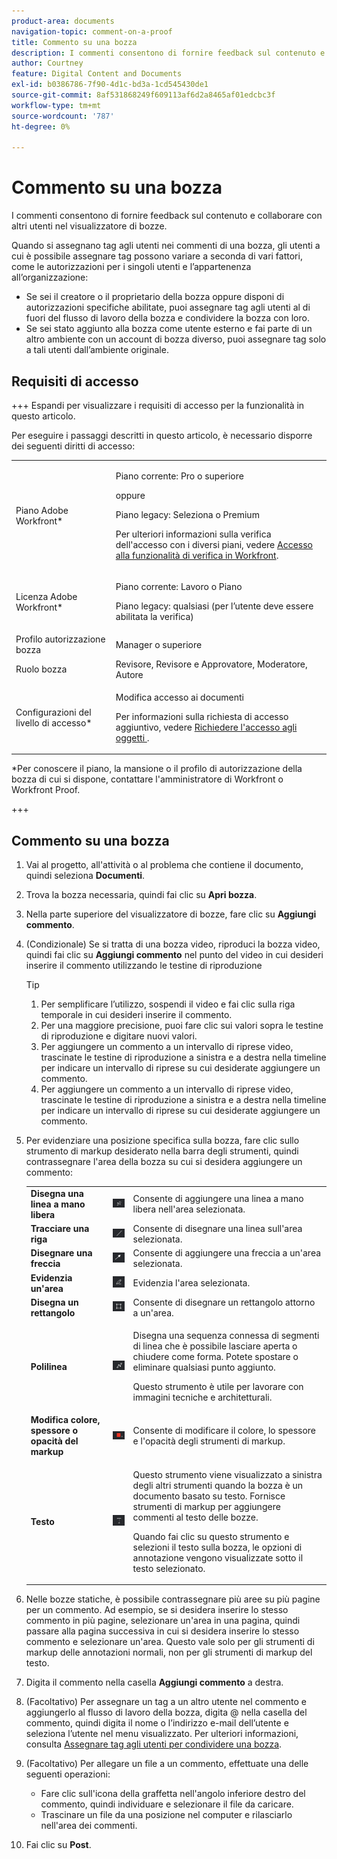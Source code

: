 ```yaml
---
product-area: documents
navigation-topic: comment-on-a-proof
title: Commento su una bozza
description: I commenti consentono di fornire feedback sul contenuto e collaborare con altri utenti nel visualizzatore di bozze.
author: Courtney
feature: Digital Content and Documents
exl-id: b0386786-7f90-4d1c-bd3a-1cd545430de1
source-git-commit: 8af531868249f609113af6d2a8465af01edcbc3f
workflow-type: tm+mt
source-wordcount: '787'
ht-degree: 0%

---
```


# Commento su una bozza

I commenti consentono di fornire feedback sul contenuto e collaborare con altri utenti nel visualizzatore di bozze.

Quando si assegnano tag agli utenti nei commenti di una bozza, gli utenti a cui è possibile assegnare tag possono variare a seconda di vari fattori, come le autorizzazioni per i singoli utenti e l’appartenenza all’organizzazione:

* Se sei il creatore o il proprietario della bozza oppure disponi di autorizzazioni specifiche abilitate, puoi assegnare tag agli utenti al di fuori del flusso di lavoro della bozza e condividere la bozza con loro.
* Se sei stato aggiunto alla bozza come utente esterno e fai parte di un altro ambiente con un account di bozza diverso, puoi assegnare tag solo a tali utenti dall’ambiente originale. <!--For more information, see [Proofing collaboration limitations with people outside of your organization](../../../../review-and-approve-work/proofing/tips-tricks-and-troubleshooting/collaboration-with-members-outside-of-your-organization.md)-->

## Requisiti di accesso

+++ Espandi per visualizzare i requisiti di accesso per la funzionalità in questo articolo.

Per eseguire i passaggi descritti in questo articolo, è necessario disporre dei seguenti diritti di accesso:

<table style="table-layout:auto"> 
 <col> 
 <col> 
 <tbody> 
  <tr> 
   <td role="rowheader">Piano Adobe Workfront*</td> 
   <td> <p>Piano corrente: Pro o superiore</p> <p>oppure</p> <p>Piano legacy: Seleziona o Premium</p> <p>Per ulteriori informazioni sulla verifica dell'accesso con i diversi piani, vedere <a href="/help/quicksilver/administration-and-setup/manage-workfront/configure-proofing/access-to-proofing-functionality.md" class="MCXref xref">Accesso alla funzionalità di verifica in Workfront</a>.</p> </td> 
  </tr> 
  <tr> 
   <td role="rowheader">Licenza Adobe Workfront*</td> 
   <td> <p>Piano corrente: Lavoro o Piano</p> <p>Piano legacy: qualsiasi (per l’utente deve essere abilitata la verifica)</p> </td> 
  </tr> 
  <tr> 
   <td role="rowheader">Profilo autorizzazione bozza </td> 
   <td>Manager o superiore</td> 
  </tr> 
  <tr> 
   <td role="rowheader">Ruolo bozza</td> 
   <td>Revisore, Revisore e Approvatore, Moderatore, Autore</td> 
  </tr> 
  <tr> 
   <td role="rowheader">Configurazioni del livello di accesso*</td> 
   <td> <p>Modifica accesso ai documenti</p> <p>Per informazioni sulla richiesta di accesso aggiuntivo, vedere <a href="../../../../workfront-basics/grant-and-request-access-to-objects/request-access.md" class="MCXref xref">Richiedere l'accesso agli oggetti </a>.</p> </td> 
  </tr> 
 </tbody> 
</table>

&#42;Per conoscere il piano, la mansione o il profilo di autorizzazione della bozza di cui si dispone, contattare l&#39;amministratore di Workfront o Workfront Proof.

+++

## Commento su una bozza

1. Vai al progetto, all&#39;attività o al problema che contiene il documento, quindi seleziona **Documenti**.
1. Trova la bozza necessaria, quindi fai clic su **Apri bozza**.

1. Nella parte superiore del visualizzatore di bozze, fare clic su **Aggiungi commento**.
1. (Condizionale) Se si tratta di una bozza video, riproduci la bozza video, quindi fai clic su **Aggiungi commento** nel punto del video in cui desideri inserire il commento utilizzando le testine di riproduzione

   >[!TIP]
   >
   >1. Per semplificare l’utilizzo, sospendi il video e fai clic sulla riga temporale in cui desideri inserire il commento.
   >1. Per una maggiore precisione, puoi fare clic sui valori sopra le testine di riproduzione e digitare nuovi valori.
   >1. Per aggiungere un commento a un intervallo di riprese video, trascinate le testine di riproduzione a sinistra e a destra nella timeline per indicare un intervallo di riprese su cui desiderate aggiungere un commento.
   >1. Per aggiungere un commento a un intervallo di riprese video, trascinate le testine di riproduzione a sinistra e a destra nella timeline per indicare un intervallo di riprese su cui desiderate aggiungere un commento.

1. Per evidenziare una posizione specifica sulla bozza, fare clic sullo strumento di markup desiderato nella barra degli strumenti, quindi contrassegnare l&#39;area della bozza su cui si desidera aggiungere un commento:

   <table style="table-layout:auto"> 
    <col> 
    <col> 
    <col> 
    <tbody> 
     <tr> 
      <td role="rowheader"><strong>Disegna una linea a mano libera</strong> </td> 
      <td> <img src="assets/freehand-line.png"> </td> 
      <td>Consente di aggiungere una linea a mano libera nell'area selezionata.</td> 
     </tr> 
     <tr> 
      <td role="rowheader"><strong>Tracciare una riga</strong> </td> 
      <td> <img src="assets/line.png"> </td> 
      <td>Consente di disegnare una linea sull'area selezionata.</td> 
     </tr> 
     <tr> 
      <td role="rowheader"><strong>Disegnare una freccia</strong> </td> 
      <td> <img src="assets/arrow.png"> </td> 
      <td>Consente di aggiungere una freccia a un'area selezionata.</td> 
     </tr> 
     <tr> 
      <td role="rowheader"><strong>Evidenzia un'area</strong> </td> 
      <td> <img src="assets/highlight.png"> </td> 
      <td>Evidenzia l'area selezionata.</td> 
     </tr> 
     <tr> 
      <td role="rowheader"><strong>Disegna un rettangolo</strong> </td> 
      <td> <img src="assets/rectangle.png"> </td> 
      <td>Consente di disegnare un rettangolo attorno a un'area.</td> 
     </tr> 
     <tr> 
      <td role="rowheader"><strong>Polilinea</strong> </td> 
      <td> <img src="assets/polyline.png"> </td> 
      <td> <p>Disegna una sequenza connessa di segmenti di linea che è possibile lasciare aperta o chiudere come forma. Potete spostare o eliminare qualsiasi punto aggiunto. </p> <p>Questo strumento è utile per lavorare con immagini tecniche e architetturali.</p> </td> 
     </tr> 
     <tr> 
      <td role="rowheader"><strong>Modifica colore, spessore o opacità del markup</strong> </td> 
      <td> <img src="assets/change-color.png"> </td> 
      <td>Consente di modificare il colore, lo spessore e l'opacità degli strumenti di markup.</td> 
     </tr> 
     <tr> 
      <td role="rowheader"><strong>Testo</strong> </td> 
      <td> <img src="assets/copy-of-text.png"> </td> 
      <td> <p>Questo strumento viene visualizzato a sinistra degli altri strumenti quando la bozza è un documento basato su testo. Fornisce strumenti di markup per aggiungere commenti al testo delle bozze. <br></p> <p>Quando fai clic su questo strumento e selezioni il testo sulla bozza, le opzioni di annotazione vengono visualizzate sotto il testo selezionato.<br></p> </td> 
     </tr> 
    </tbody> 
   </table>

1. Nelle bozze statiche, è possibile contrassegnare più aree su più pagine per un commento. Ad esempio, se si desidera inserire lo stesso commento in più pagine, selezionare un&#39;area in una pagina, quindi passare alla pagina successiva in cui si desidera inserire lo stesso commento e selezionare un&#39;area. Questo vale solo per gli strumenti di markup delle annotazioni normali, non per gli strumenti di markup del testo.
1. Digita il commento nella casella **Aggiungi commento** a destra.
1. (Facoltativo) Per assegnare un tag a un altro utente nel commento e aggiungerlo al flusso di lavoro della bozza, digita @ nella casella del commento, quindi digita il nome o l’indirizzo e-mail dell’utente e seleziona l’utente nel menu visualizzato. Per ulteriori informazioni, consulta [Assegnare tag agli utenti per condividere una bozza](../../../../review-and-approve-work/proofing/reviewing-proofs-within-workfront/comment-on-a-proof/tag-users-to-share-proof.md).
1. (Facoltativo) Per allegare un file a un commento, effettuate una delle seguenti operazioni:

   * Fare clic sull&#39;icona della graffetta nell&#39;angolo inferiore destro del commento, quindi individuare e selezionare il file da caricare.
   * Trascinare un file da una posizione nel computer e rilasciarlo nell&#39;area dei commenti.

1. Fai clic su **Post**.
